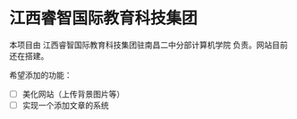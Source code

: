 # 江西睿智国际教育科技集团

本项目由 江西睿智国际教育科技集团驻南昌二中分部计算机学院 负责。网站目前还在搭建。

希望添加的功能：
- [ ] 美化网站（上传背景图片等）
- [ ] 实现一个添加文章的系统